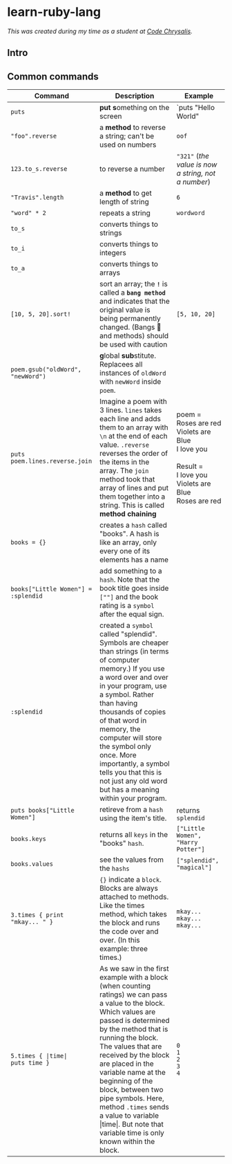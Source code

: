 # learn-ruby-lang

_This was created during my time as a student at [Code Chrysalis](https://www.codechrysalis.io)._

## Intro

## Common commands

| Command                                 | Description                                                                                                                                                                                                                                                                                                                                                                                                                                   | Example                                                                                                                   |
| --------------------------------------- | --------------------------------------------------------------------------------------------------------------------------------------------------------------------------------------------------------------------------------------------------------------------------------------------------------------------------------------------------------------------------------------------------------------------------------------------- | ------------------------------------------------------------------------------------------------------------------------- |
| `puts`                                  | **put s**omething on the screen                                                                                                                                                                                                                                                                                                                                                                                                               | `puts "Hello World"                                                                                                       |
| `"foo".reverse`                         | a **method** to reverse a string; can't be used on numbers                                                                                                                                                                                                                                                                                                                                                                                    | `oof`                                                                                                                     |
| `123.to_s.reverse`                      | to reverse a number                                                                                                                                                                                                                                                                                                                                                                                                                           | `"321"` (_the value is now a string, not a number_)                                                                       |
| `"Travis".length`                       | a **method** to get length of string                                                                                                                                                                                                                                                                                                                                                                                                          | `6`                                                                                                                       |
| `"word" * 2`                            | repeats a string                                                                                                                                                                                                                                                                                                                                                                                                                              | `wordword`                                                                                                                |
| `to_s`                                  | converts things to strings                                                                                                                                                                                                                                                                                                                                                                                                                    |
| `to_i`                                  | converts things to integers                                                                                                                                                                                                                                                                                                                                                                                                                   |
| `to_a`                                  | converts things to arrays                                                                                                                                                                                                                                                                                                                                                                                                                     |
| `[10, 5, 20].sort!`                     | sort an array; the **`!`** is called a **`bang method`** and indicates that the original value is being permanently changed. (Bangs 💇 and methods) should be used with caution                                                                                                                                                                                                                                                               | `[5, 10, 20]`                                                                                                             |
| `poem.gsub("oldWord", "newWord")`       | **g**lobal **sub**stitute. Replacees all instances of `oldWord` with `newWord` inside `poem`.                                                                                                                                                                                                                                                                                                                                                 |
| `puts poem.lines.reverse.join`          | Imagine a poem with 3 lines. `lines` takes each line and adds them to an array with `\n` at the end of each value. `.reverse` reverses the order of the items in the array. The `join` method took that array of lines and put them together into a string. This is called **method chaining**                                                                                                                                                | poem = Roses are red<br>Violets are Blue<br>I love you<br><br>Result =<br>I love you<br>Violets are Blue<br>Roses are red |
| `books = {}`                            | creates a `hash` called "books". A hash is like an array, only every one of its elements has a name                                                                                                                                                                                                                                                                                                                                           |
| `books["Little Women"] = :splendid`     | add something to a `hash`. Note that the book title goes inside `[""]` and the book rating is a `symbol` after the equal sign.                                                                                                                                                                                                                                                                                                                |
| `:splendid`                             | created a `symbol` called "splendid". Symbols are cheaper than strings (in terms of computer memory.) If you use a word over and over in your program, use a symbol. Rather than having thousands of copies of that word in memory, the computer will store the symbol only once. More importantly, a symbol tells you that this is not just any old word but has a meaning within your program.                                              |
| `puts books["Little Women"]`            | retireve from a `hash` using the item's title.                                                                                                                                                                                                                                                                                                                                                                                                | returns `splendid`                                                                                                        |
| `books.keys`                            | returns all `keys` in the "books" `hash`.                                                                                                                                                                                                                                                                                                                                                                                                     | `["Little Women", "Harry Potter"]`                                                                                        |
| `books.values`                          | see the values from the `hashs`                                                                                                                                                                                                                                                                                                                                                                                                               | `["splendid", "magical"]`                                                                                                 |
| `3.times { print "mkay... " }`          | `{}` indicate a `block`. Blocks are always attached to methods. Like the times method, which takes the block and runs the code over and over. (In this example: three times.)                                                                                                                                                                                                                                                                 | `mkay... mkay... mkay...`                                                                                                 |
| `5.times { \|time\|` <br> `puts time }` | As we saw in the first example with a block (when counting ratings) we can pass a value to the block. Which values are passed is determined by the method that is running the block. The values that are received by the block are placed in the variable name at the beginning of the block, between two pipe symbols. Here, method `.times` sends a value to variable \|time\|. But note that variable time is only known within the block. | `0` <br> `1` <br> `2` <br> `3` <br> `4`                                                                                   |
